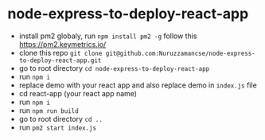 # node-express-to-deploy-react-app
- install pm2 globaly, run `npm install pm2 -g` follow this https://pm2.keymetrics.io/
- clone this repo `git clone git@github.com:Nuruzzamancse/node-express-to-deploy-react-app.git`
- go to root directory `cd node-express-to-deploy-react-app`
- run `npm i`
- replace demo with your react app and also replace demo in `index.js` file
- cd react-app (your react app name)
- run `npm i`
- run `npm run build`
- go to root directory `cd ..`
- run `pm2 start index.js`
